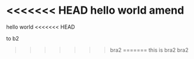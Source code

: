 <<<<<<< HEAD
hello world amend
=======
hello world 
<<<<<<< HEAD

to b2
>>>>>>> bra2
=======
this is bra2
>>>>>>> bra2

